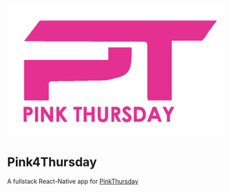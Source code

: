 ![PinkThursday](app/assets/LogoPT.png)

# Pink4Thursday

A fullstack React-Native app for [PinkThursday](https://www.facebook.com/Pink4Thursdays/)